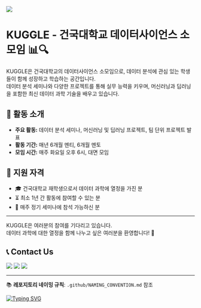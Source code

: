 <!-- 타이틀 부분 -->
<img src="https://capsule-render.vercel.app/api?type=transparent&color=auto&height=300&section=header&text=Kuggle&desc=Datascience_Club%&fontSize=70&animation=fadeIn&fontAlignY=50&descAlignY=70&theme=dark" />

<!-- 내용 부분 -->
# KUGGLE - 건국대학교 데이터사이언스 소모임 📊🔍

KUGGLE은 건국대학교의 데이터사이언스 소모임으로, 데이터 분석에 관심 있는 학생들이 함께 성장하고 학습하는 공간입니다.  
데이터 분석 세미나와 다양한 프로젝트를 통해 실무 능력을 키우며, 머신러닝과 딥러닝을 포함한 최신 데이터 과학 기술을 배우고 있습니다.

## 🎯 활동 소개

- **주요 활동:** 데이터 분석 세미나, 머신러닝 및 딥러닝 프로젝트, 팀 단위 프로젝트 발표
- **활동 기간:** 매년 6개월 멘티, 6개월 멘토
- **모임 시간:** 매주 화요일 오후 6시, 대면 모임

## 📝 지원 자격

- 🎓 건국대학교 재학생으로서 데이터 과학에 열정을 가진 분
- ⏳ 최소 1년 간 활동에 참여할 수 있는 분
- 📅 매주 정기 세미나에 참석 가능하신 분

---

KUGGLE은 여러분의 참여를 기다리고 있습니다.  
데이터 과학에 대한 열정을 함께 나누고 싶은 여러분을 환영합니다! 🌟

## 📞 Contact Us

<a href="https://www.youtube.com/channel/UCzNlyAx5hv2oNjqpeWn99iw"><img src="https://img.shields.io/badge/YouTube-FF0000?style=flat-square&logo=youtube&logoColor=white"/></a>
<a href="https://www.instagram.com/__kuggle__/"><img src="https://img.shields.io/badge/Instagram-E4405F?style=flat-square&logo=instagram&logoColor=white"/></a>
<a href="https://cafe.naver.com/kuggler"><img src="https://img.shields.io/badge/Naver_Cafe-03C75A?style=flat-square&logo=naver&logoColor=white"/></a>

---

📚 **레포지토리 네이밍 규칙**: `.github/NAMING_CONVENTION.md` 참조

<a href="https://git.io/typing-svg"><img src="https://readme-typing-svg.demolab.com?font=Edu+Australia+VIC+WA+NT+Hand&pause=1000&color=FFFFFF&background=FFFFFF00&center=true&width=435&lines=Konkuk+Univ.+DataScience+Club+Kuggle" alt="Typing SVG" /></a>
